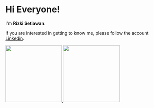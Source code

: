 # Hi Everyone! 

I'm **Rizki Setiawan**.

If you are interested in getting to know me, please follow the account [Linkedin](https://www.linkedin.com/in/rizki-setiawan-code/).

<p align="left">
<a href="https://github.com/Rizki-Setiawan">
  <img height="180em" src="https://github-readme-stats-eight-theta.vercel.app/api?username=Rizki-Setiawan&show_icons=true&theme=algolia&include_all_commits=true&count_private=true"/>
  <img height="180em" src="https://github-readme-stats-eight-theta.vercel.app/api/top-langs/?username=Rizki-Setiawan&layout=compact&langs_count=8&theme=algolia"/>
</a>
</p>

<!--
**Rizki-Setiawan/Rizki-Setiawan** is a ✨ _special_ ✨ repository because its `README.md` (this file) appears on your GitHub profile.

Here are some ideas to get you started:

- 🔭 I’m currently working on ...
- 🌱 I’m currently learning ...
- 👯 I’m looking to collaborate on ...
- 🤔 I’m looking for help with ...
- 💬 Ask me about ...
- 📫 How to reach me: ...
- 😄 Pronouns: ...
- ⚡ Fun fact: ...
-->
